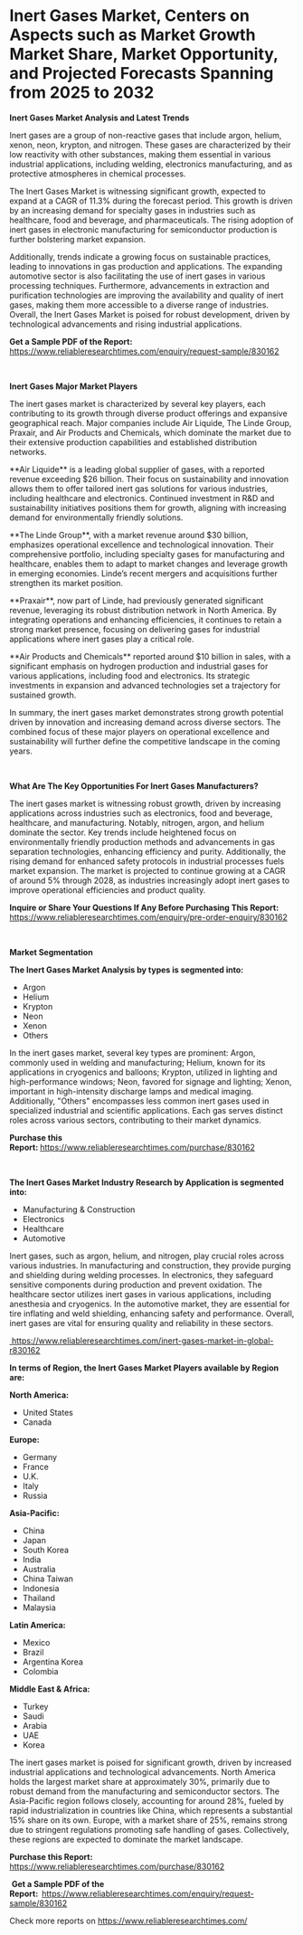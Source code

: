 <p><h1>Inert Gases Market, Centers on Aspects such as Market Growth Market Share, Market Opportunity, and Projected Forecasts Spanning from 2025 to 2032</h1></p><p><strong>Inert Gases Market Analysis and Latest Trends</strong></p>
<p><p>Inert gases are a group of non-reactive gases that include argon, helium, xenon, neon, krypton, and nitrogen. These gases are characterized by their low reactivity with other substances, making them essential in various industrial applications, including welding, electronics manufacturing, and as protective atmospheres in chemical processes.</p><p>The Inert Gases Market is witnessing significant growth, expected to expand at a CAGR of 11.3% during the forecast period. This growth is driven by an increasing demand for specialty gases in industries such as healthcare, food and beverage, and pharmaceuticals. The rising adoption of inert gases in electronic manufacturing for semiconductor production is further bolstering market expansion. </p><p>Additionally, trends indicate a growing focus on sustainable practices, leading to innovations in gas production and applications. The expanding automotive sector is also facilitating the use of inert gases in various processing techniques. Furthermore, advancements in extraction and purification technologies are improving the availability and quality of inert gases, making them more accessible to a diverse range of industries. Overall, the Inert Gases Market is poised for robust development, driven by technological advancements and rising industrial applications.</p></p>
<p><strong>Get a Sample PDF of the Report:&nbsp;</strong> <a href="https://www.reliableresearchtimes.com/enquiry/request-sample/830162?utm_campaign=3585&utm_medium=2&utm_source=Github&utm_content=ia&utm_term=01042025&utm_id=inert-gases">https://www.reliableresearchtimes.com/enquiry/request-sample/830162</a></p>
<p>&nbsp;</p>
<p><strong>Inert Gases Major Market Players</strong></p>
<p><p>The inert gases market is characterized by several key players, each contributing to its growth through diverse product offerings and expansive geographical reach. Major companies include Air Liquide, The Linde Group, Praxair, and Air Products and Chemicals, which dominate the market due to their extensive production capabilities and established distribution networks.</p><p>**Air Liquide** is a leading global supplier of gases, with a reported revenue exceeding $26 billion. Their focus on sustainability and innovation allows them to offer tailored inert gas solutions for various industries, including healthcare and electronics. Continued investment in R&D and sustainability initiatives positions them for growth, aligning with increasing demand for environmentally friendly solutions.</p><p>**The Linde Group**, with a market revenue around $30 billion, emphasizes operational excellence and technological innovation. Their comprehensive portfolio, including specialty gases for manufacturing and healthcare, enables them to adapt to market changes and leverage growth in emerging economies. Linde’s recent mergers and acquisitions further strengthen its market position.</p><p>**Praxair**, now part of Linde, had previously generated significant revenue, leveraging its robust distribution network in North America. By integrating operations and enhancing efficiencies, it continues to retain a strong market presence, focusing on delivering gases for industrial applications where inert gases play a critical role.</p><p>**Air Products and Chemicals** reported around $10 billion in sales, with a significant emphasis on hydrogen production and industrial gases for various applications, including food and electronics. Its strategic investments in expansion and advanced technologies set a trajectory for sustained growth.</p><p>In summary, the inert gases market demonstrates strong growth potential driven by innovation and increasing demand across diverse sectors. The combined focus of these major players on operational excellence and sustainability will further define the competitive landscape in the coming years.</p></p>
<p>&nbsp;</p>
<p><strong>What Are The Key Opportunities For Inert Gases Manufacturers?</strong></p>
<p><p>The inert gases market is witnessing robust growth, driven by increasing applications across industries such as electronics, food and beverage, healthcare, and manufacturing. Notably, nitrogen, argon, and helium dominate the sector. Key trends include heightened focus on environmentally friendly production methods and advancements in gas separation technologies, enhancing efficiency and purity. Additionally, the rising demand for enhanced safety protocols in industrial processes fuels market expansion. The market is projected to continue growing at a CAGR of around 5% through 2028, as industries increasingly adopt inert gases to improve operational efficiencies and product quality.</p></p>
<p><strong>Inquire or Share Your Questions If Any Before Purchasing This Report:</strong> <a href="https://www.reliableresearchtimes.com/enquiry/pre-order-enquiry/830162?utm_campaign=3585&utm_medium=2&utm_source=Github&utm_content=ia&utm_term=01042025&utm_id=inert-gases">https://www.reliableresearchtimes.com/enquiry/pre-order-enquiry/830162</a></p>
<p>&nbsp;</p>
<p><strong>Market Segmentation</strong></p>
<p><strong>The Inert Gases Market Analysis by types is segmented into:</strong></p>
<p><ul><li>Argon</li><li>Helium</li><li>Krypton</li><li>Neon</li><li>Xenon</li><li>Others</li></ul></p>
<p><p>In the inert gases market, several key types are prominent: Argon, commonly used in welding and manufacturing; Helium, known for its applications in cryogenics and balloons; Krypton, utilized in lighting and high-performance windows; Neon, favored for signage and lighting; Xenon, important in high-intensity discharge lamps and medical imaging. Additionally, "Others" encompasses less common inert gases used in specialized industrial and scientific applications. Each gas serves distinct roles across various sectors, contributing to their market dynamics.</p></p>
<p><strong>Purchase this Report:&nbsp;</strong><a href="https://www.reliableresearchtimes.com/purchase/830162?utm_campaign=3585&utm_medium=2&utm_source=Github&utm_content=ia&utm_term=01042025&utm_id=inert-gases">https://www.reliableresearchtimes.com/purchase/830162</a></p>
<p>&nbsp;</p>
<p><strong>The Inert Gases Market Industry Research by Application is segmented into:</strong></p>
<p><ul><li>Manufacturing & Construction</li><li>Electronics</li><li>Healthcare</li><li>Automotive</li></ul></p>
<p><p>Inert gases, such as argon, helium, and nitrogen, play crucial roles across various industries. In manufacturing and construction, they provide purging and shielding during welding processes. In electronics, they safeguard sensitive components during production and prevent oxidation. The healthcare sector utilizes inert gases in various applications, including anesthesia and cryogenics. In the automotive market, they are essential for tire inflating and weld shielding, enhancing safety and performance. Overall, inert gases are vital for ensuring quality and reliability in these sectors.</p></p>
<p><a href="https://www.reliableresearchtimes.com/inert-gases-market-in-global-r830162?utm_campaign=3585&utm_medium=2&utm_source=Github&utm_content=ia&utm_term=01042025&utm_id=inert-gases">&nbsp;https://www.reliableresearchtimes.com/inert-gases-market-in-global-r830162</a></p>
<p><strong>In terms of Region, the Inert Gases Market Players available by Region are:</strong></p>
<p>
    <p> <strong> North America: </strong>
        <ul>
            <li>United States</li>
            <li>Canada</li>
        </ul>
        </p> 
    <p> <strong> Europe: </strong>
        <ul>
            <li>Germany</li>
            <li>France</li>
            <li>U.K.</li>
            <li>Italy</li>
            <li>Russia</li>
        </ul>
        </p> 
    <p> <strong> Asia-Pacific: </strong>
        <ul>
            <li>China</li>
            <li>Japan</li>
            <li>South Korea</li>
            <li>India</li>
            <li>Australia</li>
            <li>China Taiwan</li>
            <li>Indonesia</li>
            <li>Thailand</li>
            <li>Malaysia</li>
        </ul>
        </p> 
    <p> <strong> Latin America: </strong>
        <ul>
            <li>Mexico</li>
            <li>Brazil</li>
            <li>Argentina Korea</li>
            <li>Colombia</li>
        </ul>
        </p> 
    <p> <strong> Middle East & Africa: </strong>
        <ul>
            <li>Turkey</li>
            <li>Saudi</li>
            <li>Arabia</li>
            <li>UAE</li>
            <li>Korea</li>
        </ul>
    </p>
    </p>
<p><p>The inert gases market is poised for significant growth, driven by increased industrial applications and technological advancements. North America holds the largest market share at approximately 30%, primarily due to robust demand from the manufacturing and semiconductor sectors. The Asia-Pacific region follows closely, accounting for around 28%, fueled by rapid industrialization in countries like China, which represents a substantial 15% share on its own. Europe, with a market share of 25%, remains strong due to stringent regulations promoting safe handling of gases. Collectively, these regions are expected to dominate the market landscape.</p></p>
<p><strong>Purchase this Report: </strong><a href="https://www.reliableresearchtimes.com/purchase/830162?utm_campaign=3585&utm_medium=2&utm_source=Github&utm_content=ia&utm_term=01042025&utm_id=inert-gases">https://www.reliableresearchtimes.com/purchase/830162</a></p>
<p>&nbsp;<strong>Get a Sample PDF of the Report:&nbsp;&nbsp;</strong><a href="https://www.reliableresearchtimes.com/enquiry/request-sample/830162?utm_campaign=3585&utm_medium=2&utm_source=Github&utm_content=ia&utm_term=01042025&utm_id=inert-gases">https://www.reliableresearchtimes.com/enquiry/request-sample/830162</a></p>
<p><strong></strong></p>
<p>Check more reports on <a href="https://www.reliableresearchtimes.com/?utm_campaign=3585&utm_medium=2&utm_source=Github&utm_content=ia&utm_term=01042025&utm_id=inert-gases">https://www.reliableresearchtimes.com/</a></p>
